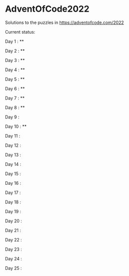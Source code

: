 # AdventOfCode2022
Solutions to the puzzles in https://adventofcode.com/2022

Current status:

Day 1 : **

Day 2 : **

Day 3 : **

Day 4 : **

Day 5 : **

Day 6 : **

Day 7 : **

Day 8 : **

Day 9 : 

Day 10 : **

Day 11 : 

Day 12 : 

Day 13 : 

Day 14 : 

Day 15 : 

Day 16 : 

Day 17 : 

Day 18 : 

Day 19 : 

Day 20 : 

Day 21 : 

Day 22 : 

Day 23 : 

Day 24 : 

Day 25 : 